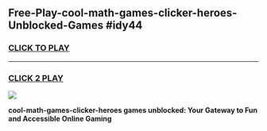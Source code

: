 
## Free-Play-cool-math-games-clicker-heroes-Unblocked-Games #idy44
<h3>
<a href="https://news.freeplayer.one?title=cool-math-games-clicker-heroes&ref=8M">CLICK TO PLAY</a></h3>
<hr>

<h3>
<a href="https://news.freeplayer.one?title=cool-math-games-clicker-heroes&ref=8M">CLICK 2 PLAY</a>
  
</h3>

<a href="https://news.freeplayer.one?title=cool-math-games-clicker-heroes&ref=8M"><img src="https://clearcache.store/games.png"></a>


**cool-math-games-clicker-heroes games unblocked: Your Gateway to Fun and Accessible Online Gaming**
